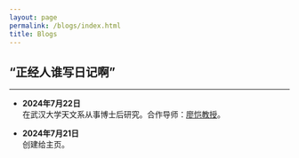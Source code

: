 ```yaml
---
layout: page
permalink: /blogs/index.html
title: Blogs
---
```


## “正经人谁写日记啊”

---

- **2024年7月22日** <br>在武汉大学天文系从事博士后研究。合作导师：[廖恺教授](https://physics.whu.edu.cn/info/1272/6656.htm)。

- **2024年7月21日** <br>创建给主页。
